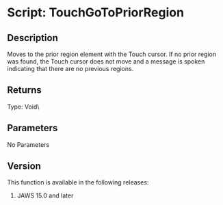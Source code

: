 # Script: TouchGoToPriorRegion

## Description

Moves to the prior region element with the Touch cursor. If no prior
region was found, the Touch cursor does not move and a message is spoken
indicating that there are no previous regions.

## Returns

Type: Void\

## Parameters

No Parameters

## Version

This function is available in the following releases:

1.  JAWS 15.0 and later

